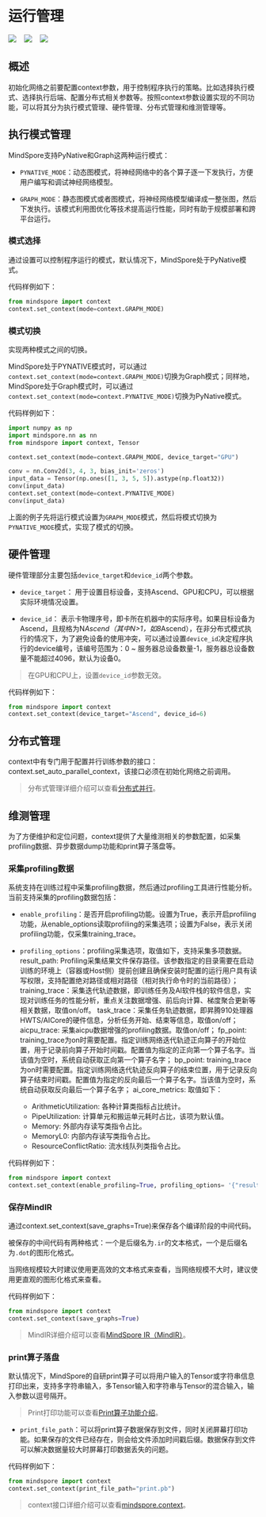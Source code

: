 # 运行管理

<a href="https://gitee.com/mindspore/docs/blob/r1.1/docs/programming_guide/source_zh_cn/context.md" target="_blank"><img src="./_static/logo_source.png"></a>
&nbsp;&nbsp;
<a href="https://obs.dualstack.cn-north-4.myhuaweicloud.com/mindspore-website/notebook/r1.1/programming_guide/mindspore_context.ipynb"><img src="./_static/logo_notebook.png"></a>
&nbsp;&nbsp;
<a href="https://console.huaweicloud.com/modelarts/?region=cn-north-4#/notebook/loading?share-url-b64=aHR0cHM6Ly9vYnMuZHVhbHN0YWNrLmNuLW5vcnRoLTQubXlodWF3ZWljbG91ZC5jb20vbWluZHNwb3JlLXdlYnNpdGUvbm90ZWJvb2svbW9kZWxhcnRzL3Byb2dyYW1taW5nX2d1aWRlL21pbmRzcG9yZV9jb250ZXh0LmlweW5i&image_id=65f636a0-56cf-49df-b941-7d2a07ba8c8c" target="_blank"><img src="./_static/logo_modelarts.png"></a>

## 概述

初始化网络之前要配置context参数，用于控制程序执行的策略。比如选择执行模式、选择执行后端、配置分布式相关参数等。按照context参数设置实现的不同功能，可以将其分为执行模式管理、硬件管理、分布式管理和维测管理等。

## 执行模式管理

MindSpore支持PyNative和Graph这两种运行模式：

- `PYNATIVE_MODE`：动态图模式，将神经网络中的各个算子逐一下发执行，方便用户编写和调试神经网络模型。

- `GRAPH_MODE`：静态图模式或者图模式，将神经网络模型编译成一整张图，然后下发执行。该模式利用图优化等技术提高运行性能，同时有助于规模部署和跨平台运行。

### 模式选择

通过设置可以控制程序运行的模式，默认情况下，MindSpore处于PyNative模式。

代码样例如下：

```python
from mindspore import context
context.set_context(mode=context.GRAPH_MODE)
```

### 模式切换

实现两种模式之间的切换。

MindSpore处于PYNATIVE模式时，可以通过`context.set_context(mode=context.GRAPH_MODE)`切换为Graph模式；同样地，MindSpore处于Graph模式时，可以通过 `context.set_context(mode=context.PYNATIVE_MODE)`切换为PyNative模式。

代码样例如下：

```python
import numpy as np
import mindspore.nn as nn
from mindspore import context, Tensor

context.set_context(mode=context.GRAPH_MODE, device_target="GPU")

conv = nn.Conv2d(3, 4, 3, bias_init='zeros')
input_data = Tensor(np.ones([1, 3, 5, 5]).astype(np.float32))
conv(input_data)
context.set_context(mode=context.PYNATIVE_MODE)
conv(input_data)
```

上面的例子先将运行模式设置为`GRAPH_MODE`模式，然后将模式切换为`PYNATIVE_MODE`模式，实现了模式的切换。

## 硬件管理

硬件管理部分主要包括`device_target`和`device_id`两个参数。

- `device_target`： 用于设置目标设备，支持Ascend、GPU和CPU，可以根据实际环境情况设置。

- `device_id`： 表示卡物理序号，即卡所在机器中的实际序号。如果目标设备为Ascend，且规格为N*Ascend（其中N>1，如8*Ascend），在非分布式模式执行的情况下，为了避免设备的使用冲突，可以通过设置`device_id`决定程序执行的device编号，该编号范围为：0 ~ 服务器总设备数量-1，服务器总设备数量不能超过4096，默认为设备0。

> 在GPU和CPU上，设置`device_id`参数无效。

代码样例如下：

```python
from mindspore import context
context.set_context(device_target="Ascend", device_id=6)
```

## 分布式管理

context中有专门用于配置并行训练参数的接口：context.set_auto_parallel_context，该接口必须在初始化网络之前调用。

> 分布式管理详细介绍可以查看[分布式并行](https://www.mindspore.cn/doc/programming_guide/zh-CN/r1.1/auto_parallel.html)。

## 维测管理

为了方便维护和定位问题，context提供了大量维测相关的参数配置，如采集profiling数据、异步数据dump功能和print算子落盘等。

### 采集profiling数据

系统支持在训练过程中采集profiling数据，然后通过profiling工具进行性能分析。当前支持采集的profiling数据包括：

- `enable_profiling`：是否开启profiling功能。设置为True，表示开启profiling功能，从enable_options读取profiling的采集选项；设置为False，表示关闭profiling功能，仅采集training_trace。

- `profiling_options`：profiling采集选项，取值如下，支持采集多项数据。
    result_path: Profiling采集结果文件保存路径。该参数指定的目录需要在启动训练的环境上（容器或Host侧）提前创建且确保安装时配置的运行用户具有读写权限，支持配置绝对路径或相对路径（相对执行命令时的当前路径）；
    training_trace：采集迭代轨迹数据，即训练任务及AI软件栈的软件信息，实现对训练任务的性能分析，重点关注数据增强、前后向计算、梯度聚合更新等相关数据，取值on/off。
    task_trace：采集任务轨迹数据，即昇腾910处理器HWTS/AICore的硬件信息，分析任务开始、结束等信息，取值on/off；
    aicpu_trace: 采集aicpu数据增强的profiling数据。取值on/off；
    fp_point: training_trace为on时需要配置。指定训练网络迭代轨迹正向算子的开始位置，用于记录前向算子开始时间戳。配置值为指定的正向第一个算子名字。当该值为空时，系统自动获取正向第一个算子名字；
    bp_point: training_trace为on时需要配置。指定训练网络迭代轨迹反向算子的结束位置，用于记录反向算子结束时间戳。配置值为指定的反向最后一个算子名字。当该值为空时，系统自动获取反向最后一个算子名字；
    ai_core_metrics: 取值如下：
    - ArithmeticUtilization: 各种计算类指标占比统计。
    - PipeUtilization: 计算单元和搬运单元耗时占比，该项为默认值。
    - Memory: 外部内存读写类指令占比。
    - MemoryL0: 内部内存读写类指令占比。
    - ResourceConflictRatio: 流水线队列类指令占比。

代码样例如下：

```python
from mindspore import context
context.set_context(enable_profiling=True, profiling_options= '{"result_path":"/home/data/output","training_trace":"on"}')
```

### 保存MindIR

通过context.set_context(save_graphs=True)来保存各个编译阶段的中间代码。

被保存的中间代码有两种格式：一个是后缀名为`.ir`的文本格式，一个是后缀名为`.dot`的图形化格式。

当网络规模较大时建议使用更高效的文本格式来查看，当网络规模不大时，建议使用更直观的图形化格式来查看。

代码样例如下：

```python
from mindspore import context
context.set_context(save_graphs=True)
```

> MindIR详细介绍可以查看[MindSpore IR（MindIR）](https://www.mindspore.cn/doc/note/zh-CN/r1.1/design/mindspore/mindir.html)。

### print算子落盘

默认情况下，MindSpore的自研print算子可以将用户输入的Tensor或字符串信息打印出来，支持多字符串输入，多Tensor输入和字符串与Tensor的混合输入，输入参数以逗号隔开。

> Print打印功能可以查看[Print算子功能介绍](https://www.mindspore.cn/tutorial/training/zh-CN/r1.1/advanced_use/custom_debugging_info.html#print)。

- `print_file_path`：可以将print算子数据保存到文件，同时关闭屏幕打印功能。如果保存的文件已经存在，则会给文件添加时间戳后缀。数据保存到文件可以解决数据量较大时屏幕打印数据丢失的问题。

代码样例如下：

```python
from mindspore import context
context.set_context(print_file_path="print.pb")
```

> context接口详细介绍可以查看[mindspore.context](https://www.mindspore.cn/doc/api_python/zh-CN/r1.1/mindspore/mindspore.context.html)。

